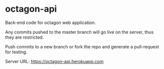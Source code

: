 # octagon-api
Back-end code for octagon web application.

Any commits pushed to the master branch will go live on the server, thus they are restricted.

Push commits to a new branch or fork the repo and generate a pull-request for testing.

Server URL: https://octagon-api.herokuapp.com
